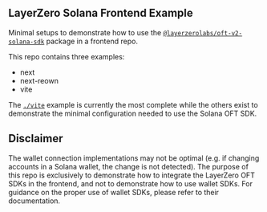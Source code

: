 ## LayerZero Solana Frontend Example

Minimal setups to demonstrate how to use the [`@layerzerolabs/oft-v2-solana-sdk`](https://www.npmjs.com/package/@layerzerolabs/oft-v2-solana-sdk) package in a frontend repo.

This repo contains three examples:
- next
- next-reown
- vite

The [`./vite`](./vite) example is currently the most complete while the others exist to demonstrate the minimal configuration needed to use the Solana OFT SDK.


## Disclaimer

The wallet connection implementations may not be optimal (e.g. if changing accounts in a Solana wallet, the change is not detected).
The purpose of this repo is exclusively to demonstrate how to integrate the LayerZero OFT SDKs in the frontend, and not to demonstrate how to use wallet SDKs. For guidance on the proper use of wallet SDKs, please refer to their documentation.

